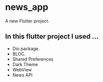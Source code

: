 # news_app

A new Flutter project.

## In this flutter project I used ...
- Dio package.
- BLOC.
- Shared Preferences
- Dark Theme
- WebView
- News API

